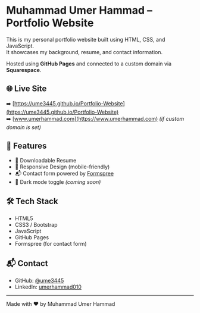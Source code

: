 # Muhammad Umer Hammad – Portfolio Website

This is my personal portfolio website built using HTML, CSS, and JavaScript.  
It showcases my background, resume, and contact information.

Hosted using **GitHub Pages** and connected to a custom domain via **Squarespace**.

## 🌐 Live Site

➡️ [https://ume3445.github.io/Portfolio-Website](https://ume3445.github.io/Portfolio-Website)  
➡️ [www.umerhammad.com](https://www.umerhammad.com) *(if custom domain is set)*

## 📂 Features

- 📄 Downloadable Resume
- 📱 Responsive Design (mobile-friendly)
- 📬 Contact form powered by [Formspree](https://formspree.io)
- 🌙 Dark mode toggle *(coming soon)*

## 🛠️ Tech Stack

- HTML5
- CSS3 / Bootstrap
- JavaScript
- GitHub Pages
- Formspree (for contact form)

## 📬 Contact

- GitHub: [@ume3445](https://github.com/ume3445)
- LinkedIn: [umerhammad010](https://linkedin.com/in/umerhammad010)

---

Made with ❤️ by Muhammad Umer Hammad